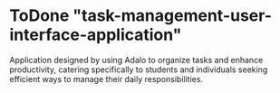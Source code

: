 # ToDone "task-management-user-interface-application"
Application designed by using Adalo to organize tasks and enhance productivity, catering specifically to students and individuals seeking efficient ways to manage their daily responsibilities.

